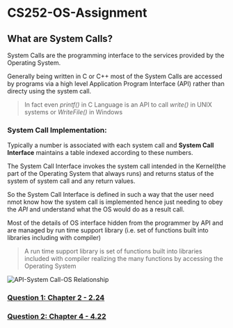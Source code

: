 # CS252-OS-Assignment

## What are System Calls?
System Calls are the programming interface to the services provided by the Operating System.

Generally being written in C or C++ most of the System Calls are accessed by programs via a high level Application Program Interface (API) rather than directy using the system call.

>In fact even *printf()* in C Language is an API to call *write()* in UNIX systems or *WriteFile()* in Windows

### System Call Implementation:

Typically a number is associated with each system call and **System Call Interface** maintains a table indexed according to these numbers.

The System Call Interface invokes the system call intended in the Kernel(the part of the Operating System that always runs) and returns status of the system of system call and any return values.

So the System Call Interface is defined in such a way that the user need nmot know how the system call is implemented hence just needing to obey the *API* and understand what the OS would do as a result call.

Most of the details of OS interface hidden from the programmer by API and are managed by run time support library (i.e. set of functions built into libraries including with compiler)

>A run time support library is set of functions built into libraries included with compiler realizing the many functions by accessing the Operating System

![API-System Call-OS Relationship](/assets/images/api_os_relation.png)


### [Question 1: Chapter 2 - 2.24](https://github.com/VincentPaulV/CS252-OS-Assignment/tree/main/Q2-4.22)

### [Question 2: Chapter 4 - 4.22](https://github.com/VincentPaulV/CS252-OS-Assignment/tree/main/Q2-4.22)




